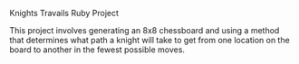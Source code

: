 Knights Travails Ruby Project

This project involves generating an 8x8 chessboard and using a method that determines what path a knight will take to get from one location on the board to another in the fewest possible moves.
